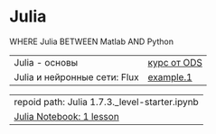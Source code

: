 # Julia
WHERE Julia BETWEEN Matlab AND Python



<table>
<tr><td>Julia - основы <td><a href="https://ods.ai/tracks/julia-in-ds-course-df2020">курс от ODS</td>
<tr><td>Julia и нейронные сети: Flux<td><a href="https://temofeev.ru/info/articles/julia-i-neyronnye-seti-flux/">example.1
</table>

<table>
<tr><td>repoid path: Julia 1.7.3._level-starter.ipynb
<tr><td><a href="https://github.com/binder-examples/demo-julia ">Julia Notebook: 1 lesson
</table>

